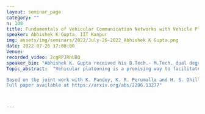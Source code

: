 ```yaml
---
layout: seminar_page
category: ""
n: 108
title: Fundamentals of Vehicular Communication Networks with Vehicle Platoons
speaker: Abhishek K Gupta, IIT Kanpur
img: assets/img/seminars/2022/July-26-2022_Abhishek K Gupta.png
date: 2022-07-26 17:00:00 
Venue:
recorded_video: 2cgRPJRhUBQ 
speaker_bio: "Abhishek K. Gupta received his B.Tech.- M.Tech. dual degree in Electrical Engineering from IIT Kanpur in 2010 and PhD degree in the Department of Electrical and Computer Engineering at the University of Texas at Austin in 2016. He is currently working as an assistant professor in the department of Electrical Engineering at Indian Institute of Technology Kanpur. He was recipient of the young faculty fellowship (2022) by IIT Kanpur and GE-FS Leadership award (2009) by General Electric (GE) Foundation and Institute of International Education. He is author of the books An introduction to stochastic geometry (Morgan-Claypool, 2022), Numerical Methods using MATLAB (Apress, 2014) and MATLAB by Examples (Finch, 2010). Previously he was working as Sr. Standards Engineer at Samsung Research America in Dallas, TX. In the past, he has worked in Applied Microelectronics Circuit Corporation (Pune), Futurewei Technologies (NJ) and Nokia Networks (IL)."    
Topic_abstract:  "Vehicular platooning is a promising way to facilitate efficient movement of vehicles with a shared route. Despite its relevance, the interplay of platooning and the communication performance in the resulting vehicular network (VN) is largely unexplored. In this talk, I will present a comprehensive approach to statistical modeling and system-level analysis of VNs with platooned traffic. Modeling the network of roads using the by-now well-accepted Poisson line process (PLP), we place vehicles on each road according to an independent Matern cluster process (MCP) that jointly captures randomness in the locations of platoons on the roads and vehicles within each platoon. The resulting triply-stochastic point process is a PLP-driven-Cox process, which we term the PLP-MCP. I will present this new point process’s distribution and derive several fundamental properties essential for the resulting VN’s analysis. Assuming that the cellular base-stations (BSs) are distributed as a Poisson point process (PPP), we derive the distribution of the loads served by the typical BS and the BS associated with the typical user. In deriving the latter, I will also present a new approach to deriving the length distribution of a tagged chord in a Poisson Voronoi tessellation. Using the derived results, we present the rate coverage of the typical user while considering partial loading of the BSs. We also provide a comparative analysis of VNs with and without platooning of traffic. 

Based on the joint work with K. Pandey, K. R. Perumalla and H. S. Dhillon.
Full paper available at https://arxiv.org/abs/2206.13277"



---
```


